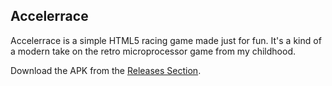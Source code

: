 Accelerrace
-----------

Accelerrace is a simple HTML5 racing game made just for fun. It's a kind of a modern take on the retro microprocessor game from my childhood.

Download the APK from the [Releases Section](https://github.com/asafonov/accelerace.apk/releases/latest).

